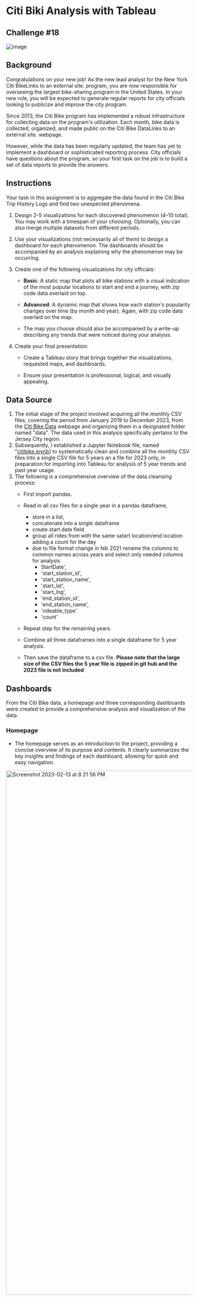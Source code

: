 # Citi Biki Analysis with Tableau
## Challenge #18
![image](https://github.com/bathl01/Citi_Bike_Challenge_18/assets/145512041/f74772a6-06d6-4f4b-9524-f70e92e5c11c)
## Background
Congratulations on your new job! As the new lead analyst for the New York Citi BikeLinks to an external site. program, you are now responsible for overseeing the largest 
bike-sharing program in the United States. In your new role, you will be expected to generate regular reports for city officials looking to publicize and improve the city program.

Since 2013, the Citi Bike program has implemented a robust infrastructure for collecting data on the program's utilization. Each month, bike data is collected, organized, and 
made public on the Citi Bike DataLinks to an external site. webpage.

However, while the data has been regularly updated, the team has yet to implement a dashboard or sophisticated reporting process. City officials have questions about the program, 
so your first task on the job is to build a set of data reports to provide the answers.

## Instructions
Your task in this assignment is to aggregate the data found in the Citi Bike Trip History Logs and find two unexpected phenomena.

1. Design 2–5 visualizations for each discovered phenomenon (4–10 total). You may work with a timespan of your choosing. Optionally, you can also merge multiple datasets from different periods.
2. Use your visualizations (not necessarily all of them) to design a dashboard for each phenomenon. The dashboards should be accompanied by an analysis explaining why the phenomenon may be occurring.
3. Create one of the following visualizations for city officials:
    * **Basic**: A static map that plots all bike stations with a visual indication of the most popular locations to start and end a journey, with zip code data overlaid on top.

    * **Advanced**: A dynamic map that shows how each station's popularity changes over time (by month and year). Again, with zip code data overlaid on the map.

    * The map you choose should also be accompanied by a write-up describing any trends that were noticed during your analysis.

4. Create your final presentation:

    * Create a Tableau story that brings together the visualizations, requested maps, and dashboards.

    * Ensure your presentation is professional, logical, and visually appealing.
    
## Data Source
1. The initial stage of the project involved acquiring all the monthly CSV files, covering the period from January 2019 to December 2023, from the [Citi Bike Data](https://citibikenyc.com/system-data) webpage and organizing them in a designated folder named "data". The data used in this analysis specifically pertains to the Jersey City region.
2. Subsequently, I established a Jupyter Notebook file, named "[citibike.ipynb](https://github.com/JeremyTallant/tableau-challenge/blob/main/citibike.ipynb)] to systematically clean and combine all the monthly CSV files into a single CSV file for 5 years an a file for 2023 only, in preparation for importing into Tableau for analysis of 5 year trends and past year usage.
3. The following is a comprehensive overview of the data cleansing process:
   * First import pandas.
   * Read in all csv files for a single year in a pandas dataframe,
      * store in a list,
      * concatenate into a single dataframe
      * create start date field
      * group all rides from with the same satart location/end location adding a count for the day
      * due to file format change in feb 2021 rename the columns to common names across years and select only needed columns for analysis
         * StartDate', 
         * 'start_station_id', 
         * 'start_station_name', 
         * 'start_lat',
         * 'start_lng',	
         * 'end_station_id',	
         * 'end_station_name', 
         * 'rideable_type'
         * 'count'  
   
   * Repeat step for the remaining years.
   * Combine all three dataframes into a single dataframe for 5 year analysis.
   * Then save the dataframe to a csv file.
   **Please note that the large size of the CSV files the 5 year file is zipped in git hub and the 2023 file is not included**
## Dashboards
From the Citi Bike data, a homepage and three corresponding dashboards were created to provide a comprehensive analysis and visualization of the data.
### Homepage
* The homepage serves as an introduction to the project, providing a concise overview of its purpose and contents. It clearly summarizes the key insights and findings of each dashboard, allowing for quick and easy navigation.
<img width="1425" alt="Screenshot 2023-02-13 at 8 21 56 PM" src="https://user-images.githubusercontent.com/112406455/218622889-c2c2e218-99cc-4f3f-989b-e50da7169004.png">
